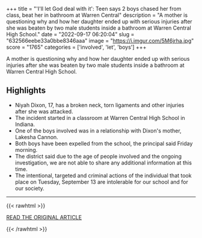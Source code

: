 +++
title = "'I'll let God deal with it': Teen says 2 boys chased her from class, beat her in bathroom at Warren Central"
description = "A mother is questioning why and how her daughter ended up with serious injuries after she was beaten by two male students inside a bathroom at Warren Central High School."
date = "2022-09-17 06:20:04"
slug = "632566eebe33a0bbe8346aaa"
image = "https://i.imgur.com/5M6jrha.jpg"
score = "1765"
categories = ['involved', 'let', 'boys']
+++

A mother is questioning why and how her daughter ended up with serious injuries after she was beaten by two male students inside a bathroom at Warren Central High School.

## Highlights

- Niyah Dixon, 17, has a broken neck, torn ligaments and other injuries after she was attacked.
- The incident started in a classroom at Warren Central High School in Indiana.
- One of the boys involved was in a relationship with Dixon's mother, Lakesha Cannon.
- Both boys have been expelled from the school, the principal said Friday morning.
- The district said due to the age of people involved and the ongoing investigation, we are not able to share any additional information at this time.
- The intentional, targeted and criminal actions of the individual that took place on Tuesday, September 13 are intolerable for our school and for our society.

---

{{< rawhtml >}}
  <p class="article-category">
    <a target="_blank" href="https://www.wrtv.com/news/local-news/crime/ill-let-god-deal-with-it-warren-central-high-school-student-attacked-at-school">READ THE ORIGINAL ARTICLE</a>
  </p>
{{< /rawhtml >}}
